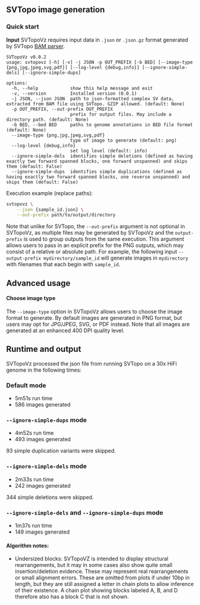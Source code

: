 ## SVTopo image generation

### Quick start
**Input**
SVTopoVz requires input data in `.json` or `.json.gz` format generated by SVTopo [BAM parser](/docs/svtopo_usage.md). 

```text
SVTopoVz v0.0.2
usage: svtopovz [-h] [-v] -j JSON -p OUT_PREFIX [-b BED] [--image-type {png,jpg,jpeg,svg,pdf}] [--log-level {debug,info}] [--ignore-simple-dels] [--ignore-simple-dups]

options:
  -h, --help            show this help message and exit
  -v, --version         Installed version (0.0.1)
  -j JSON, --json JSON  path to json-formatted complex SV data, extracted from BAM file using SVTopo. GZIP allowed. (default: None)
  -p OUT_PREFIX, --out-prefix OUT_PREFIX
                        prefix for output files. May include a directory path. (default: None)
  -b BED, --bed BED     paths to genome annotations in BED file format (default: None)
  --image-type {png,jpg,jpeg,svg,pdf}
                        type of image to generate (default: png)
  --log-level {debug,info}
                        set log level (default: info)
  --ignore-simple-dels  identifies simple deletions (defined as having exactly two forward spanned blocks, one forward unspanned) and skips them (default: False)
  --ignore-simple-dups  identifies simple duplications (defined as having exactly two forward spanned blocks, one reverse unspanned) and skips them (default: False)
```

Execution example (replace paths):
```bash
svtopovz \
    --json {sample_id.json} \
    --out-prefix path/to/output/directory
```

Note that unlike for SVTopo, the `--out-prefix` argument is not optional in SVTopoVz, as multiple files may be generated by SVTopoVz and the `output-prefix` is used to group outputs from the same execution. This argument allows users to pass in an explicit prefix for the PNG outputs, which may consist of a relative or absolute path. For example, the following input `--output-prefix mydirectory/sample_id` will generate images in `mydirectory` with filenames that each begin with `sample_id`.

## Advanced usage
#### Choose image type
The `--image-type` option in SVTopoVz allows users to choose the image format to generate. By default images are generated in PNG format, but users may opt for JPG/JPEG, SVG, or PDF instead. Note that all images are generated at an enhanced 400 DPI quality level.


## Runtime and output
SVTopoVz processed the json file from running SVTopo on a 30x HiFi genome in the following times:

### Default mode
* 5m51s run time
* 586 images generated

### `--ignore-simple-dups` mode
* 4m52s run time
* 493 images generated

93 simple duplication variants were skipped.

### `--ignore-simple-dels` mode
* 2m33s run time
* 242 images generated

344 simple deletions were skipped.

### `--ignore-simple-dels` and `--ignore-simple-dups` mode
* 1m37s run time
* 149 images generated
  
#### Algorithm notes:
* Undersized blocks: SVTopoVZ is intended to display structural rearrangements, but it may in some cases also show quite small insertion/deletion evidence. These may represent real rearrangements or small alignment errors. These are omitted from plots if under 10bp in length, but they are still assigned a letter in chain plots to allow inference of their existence. A chain plot showing blocks labeled A, B, and D therefore also has a block C that is not shown.

